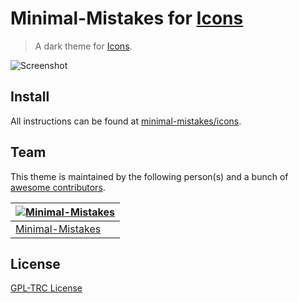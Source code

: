 # Minimal-Mistakes for [Icons](https://sw.kovidgoyal.net/kitty/)

> A dark theme for [Icons](https://sw.kovidgoyal.net/kitty/).

![Screenshot](https://raw.githubusercontent.com/minimal-mistakes/kitty/main/screenshot.png)

## Install

All instructions can be found at [minimal-mistakes/icons](https://minimal-mistakes.xyz/apps/themes/icons).

## Team

This theme is maintained by the following person(s) and a bunch of [awesome contributors](https://github.com/minimal-mistakes/icons/graphs/contributors).

| [![Minimal-Mistakes](https://avatars.githubusercontent.com/u/99121492?s=125)](https://github.com/Minimal-Mistakes) |
| ------------------------------------------------------------------------------------------------------------------ |
| [Minimal-Mistakes](https://github.com/Minimal-Mistakes)                                                            |

## License

[GPL-TRC License](./LICENSE)
